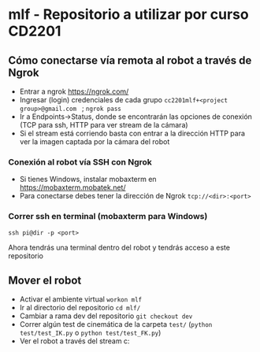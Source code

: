 # mlf - Repositorio a utilizar por curso CD2201

## Cómo conectarse vía remota al robot a través de Ngrok
- Entrar a ngrok https://ngrok.com/
- Ingresar (login) credenciales de cada grupo ```cc2201mlf+<project group>@gmail.com ``` ; ```ngrok pass```
- Ir a Endpoints->Status, donde se encontrarán las opciones de conexión (TCP para ssh, HTTP para ver stream de la cámara)
- Si el stream está corriendo basta con entrar a la dirección HTTP para ver la imagen captada por la cámara del robot
### Conexión al robot vía SSH con Ngrok
- Si tienes Windows, instalar mobaxterm en https://mobaxterm.mobatek.net/
- Para conectarse debes tener la dirección de Ngrok
  ``` tcp://<dir>:<port> ```
  
### Correr ssh en terminal (mobaxterm para Windows)
```
ssh pi@dir -p <port>
```
Ahora tendrás una terminal dentro del robot y tendrás acceso a este repositorio
  
## Mover el robot

- Activar el ambiente virtual ```workon mlf```
- Ir al directorio del repositorio ```cd mlf/```
- Cambiar a rama dev del repositorio ```git checkout dev```
- Correr algún test de cinemática de la carpeta ```test/``` (```python test/test_IK.py``` o ```python test/test_FK.py```)
- Ver el robot a través del stream c:
